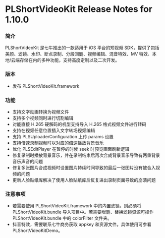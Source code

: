 # PLShortVideoKit Release Notes for 1.10.0

### 简介
PLShortVideoKit 是七牛推出的一款适用于 iOS 平台的短视频 SDK，提供了包括美颜、滤镜、水印、断点录制、分段回删、视频编辑、混音特效、MV 特效、本地/云端存储在内的多种功能，支持高度定制以及二次开发。

### 版本
- 发布 PLShortVideoKit.framework

### 功能
- 支持文字动画转换为视频文件
- 支持多个视频同时进行切割编辑
- 对能直接 H.265 硬解码的机型支持导入 H.265 格式视频文件进行转码
- 支持在视频任意位置插入文字转场视频编辑
- 支持 PLSUploaderConfiguration  上传 params 设置
- 支持倍速录制视频时以对应的倍速播放背景音乐
- 优化 PLSEditPlayer 在暂停的时候 seek 时预览画面刷新逻辑
- 修复录制时播放背景音乐，并在录制结束后再次合成背景音乐导致有两重背景音乐声音的问题
- 修复多张图片合成视频时设置图片持续时间导致的最后一张图片没有被合入视频的问题
- 更新人脸贴纸库解决了使用人脸贴纸库后反复进出录制页面导致的崩溃问题

### 注意事项
- 若需要使用 PLShortVideoKit.framework 中的内置滤镜，则必须将 PLShortVideoKit.bundle 导入项目中。若需要增删、替换滤镜资源可操作 PLShortVideoKit.bundle 中的 colorFilter 文件夹。
- 抖音特效，需要联系七牛商务获取 appkey 和资源文件。具体使用可参看 PLShortVideoKitDemo。


